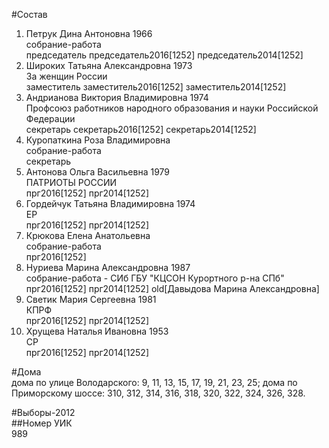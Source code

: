 #Состав  
1. Петрук Дина Антоновна 1966  
    собрание-работа  
    председатель председатель2016[1252] председатель2014[1252]  
2. Широких Татьяна Александровна 1973  
    За женщин России  
    заместитель заместитель2016[1252] заместитель2014[1252]  
3. Андрианова Виктория Владимировна 1974  
    Профсоюз работников народного образования и науки Российской Федерации  
    секретарь секретарь2016[1252] секретарь2014[1252]  
4. Куропаткина Роза Владимировна  
    собрание-работа  
    секретарь  
5. Антонова Ольга Васильевна 1979  
    ПАТРИОТЫ РОССИИ  
    прг2016[1252] прг2014[1252]  
6. Гордейчук Татьяна Владимировна 1974  
    ЕР  
    прг2016[1252] прг2014[1252]  
7. Крюкова Елена Анатольевна  
    собрание-работа  
    прг2016[1252]  
8. Нуриева Марина Александровна 1987  
    собрание-работа - СИб ГБУ "КЦСОН Курортного р-на СПб"  
    прг2016[1252] прг2014[1252] old[Давыдова Марина Александровна]  
9. Светик Мария Сергеевна 1981  
    КПРФ  
    прг2016[1252] прг2014[1252]  
10. Хрущева Наталья Ивановна 1953  
    СР  
    прг2016[1252] прг2014[1252]  
  
#Дома  
дома по улице Володарского: 9, 11, 13, 15, 17, 19, 21, 23, 25; дома по Приморскому шоссе: 310, 312, 314, 316, 318, 320, 322, 324, 326, 328.  
  
#Выборы-2012  
##Номер УИК  
989  
